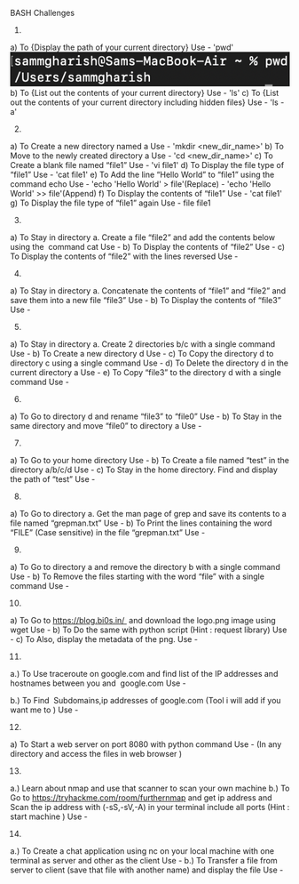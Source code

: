 BASH Challenges

1. 
a) To {Display the path of your current directory} Use - 'pwd'
![output](Screenshots/1a.png)
b) To {List out the contents of your current directory} Use - 'ls'
c) To {List out the contents of your current directory including hidden files} Use - 'ls -a'

2. 
a) To Create a new directory named a Use - 'mkdir <new_dir_name>'
b) To Move to the newly created directory a Use - 'cd <new_dir_name>'
c) To Create a blank file named “file1” Use - 'vi file1'
d) To Display the file type of “file1” Use - 'cat file1'
e) To Add the line “Hello World” to “file1” using the command echo Use - 'echo 'Hello World' > file'(Replace)
                                                                       - 'echo 'Hello World' >> file'(Append)
f) To Display the contents of “file1” Use - 'cat file1'
g) To Display the file type of “file1” again Use - file file1

3. 
a) To Stay in directory a. Create a file “file2” and add the contents below using the  command cat Use - 
b) To Display the contents of “file2” Use - 
c) To Display the contents of “file2” with the lines reversed Use - 

4. 
a) To Stay in directory a. Concatenate the contents of “file1” and “file2” and save them into a new file “file3” Use - 
b) To Display the contents of “file3” Use - 

5. 
a) To Stay in directory a. Create 2 directories b/c with a single command Use - 
b) To Create a new directory d Use - 
c) To Copy the directory d to directory c using a single command Use - 
d) To Delete the directory d in the current directory a Use - 
e) To Copy “file3” to the directory d with a single command Use - 

6. 
a) To Go to directory d and rename “file3” to “file0” Use - 
b) To Stay in the same directory and move “file0” to directory a Use - 

7. 
a) To Go to your home directory Use - 
b) To Create a file named “test” in the directory a/b/c/d Use - 
c) To Stay in the home directory. Find and display the path of “test” Use - 

8. 
a) To Go to directory a. Get the man page of grep and save its contents to a file named “grepman.txt” Use - 
b) To Print the lines containing the word “FILE” (Case sensitive) in the file “grepman.txt” Use - 

9. 
a) To Go to directory a and remove the directory b with a single command Use - 
b) To Remove the files starting with the word “file” with a single command Use - 

10. 
a) To Go to https://blog.bi0s.in/  and download the logo.png image using wget Use - 
b) To Do the same with python script (Hint : request library) Use - 
c) To Also, display the metadata of the png. Use - 

11. 
a.) To Use traceroute on google.com and find list of the IP addresses and hostnames between you and  google.com Use - 

b.) To Find  Subdomains,ip addresses of google.com (Tool i will add if you want me to ) Use - 

12. 
a) To Start a web server on port 8080 with python command Use - 
(In any directory and access the files in web browser )

13. 
a.) Learn about nmap and use that scanner to scan your own machine
b.) To Go to https://tryhackme.com/room/furthernmap and get ip address and Scan the ip address with (-sS,-sV,-A) in your terminal include all ports (Hint : start machine ) Use - 

14. 
a.) To Create a chat application using nc on your local machine with one terminal as server and other as the client Use - 
b.) To Transfer a file from server to client (save that file with another name) and display the file Use - 
